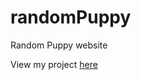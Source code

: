 # randomPuppy
Random Puppy website

View my project [here](https://rosendopili.github.io/randomPuppy/)
